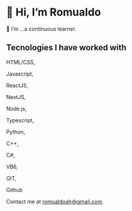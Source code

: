 # 👋 Hi, I’m Romualdo

🌱 I’m ...a continuous learner.

## Tecnologies I have worked with

 HTML/CSS,
 
 Javascript,
 
 ReactJS,
 
 NextJS,
 
 Node.js,
 
 Typescript,
 
 Python, 
 
 C++,
 
 C#,
 
 VB6,
 
 GIT,
 
 Github 
 

Contact me at romualdoah@gmail.com.
